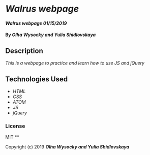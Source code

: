 # _Walrus webpage_

#### _Walrus webpage 01/15/2019_

#### By _**Olha Wysocky and Yulia Shidlovskaya**_

## Description

_This is a webpage to practice and learn how to use JS and jQuery_


## Technologies Used

* _HTML_
* _CSS_
* _ATOM_
* _JS_
* _jQuery_

### License
MIT
**

Copyright (c) 2019 **_Olha Wysocky and Yulia Shidlovskaya_**

